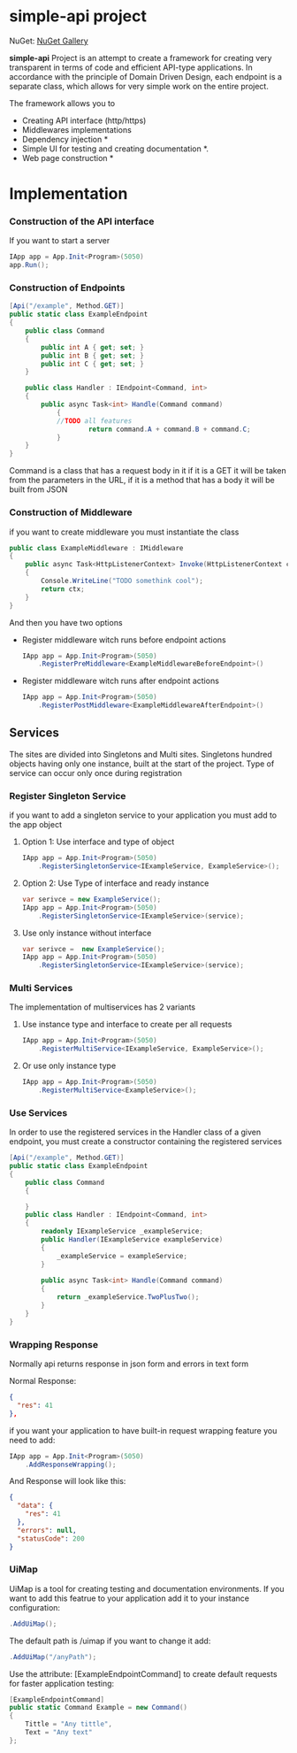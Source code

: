 # simple-api project

NuGet: [NuGet Gallery](https://www.nuget.org/packages/simpleapi.core)

**simple-api** Project is an attempt to create a framework for creating very transparent in terms of code and efficient API-type applications. In accordance with the principle of Domain Driven Design, each endpoint is a separate class, which allows for very simple work on the entire project. 

The framework allows you to 

 - Creating API interface (http/https)
 - Middlewares implementations
 - Dependency injection *
 - Simple UI for testing and creating documentation *.
 - Web page construction *


# Implementation

### Construction of the API interface 
If you want to start a server 
```csharp
IApp app = App.Init<Program>(5050)
app.Run();
```
### Construction of Endpoints
```csharp
[Api("/example", Method.GET)]  
public static class ExampleEndpoint  
{  
	public class Command
	{  
		public int A { get; set; }  
		public int B { get; set; }
		public int C { get; set; }  
	}  

	public class Handler : IEndpoint<Command, int>  
	{  
		public async Task<int> Handle(Command command)  
	        {  
			//TODO all features
	            	return command.A + command.B + command.C;  
	        }  
	}  
}
```

Command is a class that has a request body in it if it is a GET it will be taken from the parameters in the URL, if it is a method that has a body it will be built from JSON

###  Construction of Middleware
if you want to create middleware you must instantiate the class 
```csharp
public class ExampleMiddleware : IMiddleware  
{  
	public async Task<HttpListenerContext> Invoke(HttpListenerContext ctx)  
	{  
		Console.WriteLine("TODO somethink cool");  
		return ctx;  
	}  
}
```

And then you have two options

-  Register middleware witch runs before endpoint actions
  
	```csharp
	IApp app = App.Init<Program>(5050)  
 		.RegisterPreMiddleware<ExampleMiddlewareBeforeEndpoint>()
	```
-  Register middleware witch runs after endpoint actions
  
	```csharp
	IApp app = App.Init<Program>(5050)  
 		.RegisterPostMiddleware<ExampleMiddlewareAfterEndpoint>()
	```
## Services

The sites are divided into Singletons and Multi sites.
Singletons hundred objects having only one instance, built at the start of the project. Type of service can occur only once during registration

### Register Singleton Service

if you want to add a singleton service to your application you must add to the app object

 1. Option 1: Use interface and type of object

	```csharp
	IApp app = App.Init<Program>(5050)
		.RegisterSingletonService<IExampleService, ExampleService>();
	``` 
			   
 2. Option 2: Use Type of interface and ready instance

	```csharp
	var serivce = new ExampleService();
	IApp app = App.Init<Program>(5050)
		.RegisterSingletonService<IExampleService>(service);
	```

 3. Use only instance without interface
	```csharp
	var serivce =  new ExampleService();
	IApp app = App.Init<Program>(5050)
		.RegisterSingletonService<IExampleService>(service);
	```

### Multi Services

The implementation of multiservices has 2 variants

 1. Use instance type and interface to create per all requests
	```csharp
	IApp app = App.Init<Program>(5050)  
	    .RegisterMultiService<IExampleService, ExampleService>();
	```
 2. Or use only instance type
	```csharp
	IApp app = App.Init<Program>(5050)  
	    .RegisterMultiService<ExampleService>();
	```
### Use Services

In order to use the registered services in the Handler class of a given endpoint, you must create a constructor containing the registered services

```csharp
[Api("/example", Method.GET)]  
public static class ExampleEndpoint  
{  
    public class Command  
    {

    }  
    public class Handler : IEndpoint<Command, int>  
    {  
        readonly IExampleService _exampleService;  
        public Handler(IExampleService exampleService)  
        {  
            _exampleService = exampleService;  
        }  
          
        public async Task<int> Handle(Command command)  
        {  
            return _exampleService.TwoPlusTwo();  
        }  
    }  
}
```

### Wrapping Response

Normally api returns response in json form and errors in text form

Normal Response:
```json
{
  "res": 41
},
```
if you want your application to have built-in request wrapping feature you need to add:
```csharp
IApp app = App.Init<Program>(5050)
	.AddResponseWrapping();
```
And Response will look like this:
```json
{
  "data": {
    "res": 41
  },
  "errors": null,
  "statusCode": 200
}
```
###  UiMap

UiMap is a tool for creating testing and documentation environments. If you want to add this featrue to your application add it to your instance configuration: 

```csharp
.AddUiMap();
```

The default path is /uimap if you want to change it add:


```csharp
.AddUiMap("/anyPath");
```
Use the attribute: [ExampleEndpointCommand] to create default requests for faster application testing:

```csharp
[ExampleEndpointCommand]   
public static Command Example = new Command()  
{  
    Tittle = "Any tittle",  
    Text = "Any text"  
};
```

